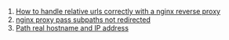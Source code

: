  1. [How to handle relative urls correctly with a nginx reverse proxy]
 2. [nginx proxy pass subpaths not redirected]
 3. [Path real hostname and IP address]
 
[How to handle relative urls correctly with a nginx reverse proxy]: https://serverfault.com/questions/932628/how-to-handle-relative-urls-correctly-with-a-nginx-reverse-proxy
[nginx proxy pass subpaths not redirected]: https://stackoverflow.com/questions/17423414/nginx-proxy-pass-subpaths-not-redirected
[Path real hostname and IP address]: https://stackoverflow.com/questions/12847771/configure-nginx-with-proxy-pass
